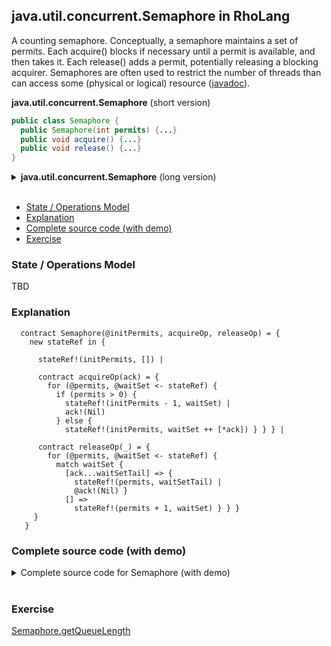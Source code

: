 ## java.util.concurrent.Semaphore in RhoLang

A counting semaphore. Conceptually, a semaphore maintains a set of permits. Each acquire() blocks if necessary until a permit is available, and then takes it. Each release() adds a permit, potentially releasing a blocking acquirer. Semaphores are often used to restrict the number of threads than can access some (physical or logical) resource ([javadoc](https://docs.oracle.com/javase/9/docs/api/java/util/concurrent/Semaphore.html)).

**java.util.concurrent.Semaphore** (short version)   
```java
public class Semaphore {
  public Semaphore(int permits) {...}  
  public void acquire() {...}  
  public void release() {...}
}
```

<details><summary><b>java.util.concurrent.Semaphore</b> (long version)</summary><p>
  
```java
public class Semaphore {
  // Creates a Semaphore with the given number of permits.
  public Semaphore(int permits) {...}
  
  // Acquires a permit from this semaphore, blocking until one is available.
  public void acquire() {...}
  
  // Acquires the given number of permits from this semaphore, blocking until all are available.
  public void acquire(int permits) {...}
  
  // Acquires a permit from this semaphore, only if one is available at the time of invocation.
  public boolean tryAcquire() {...}
  
  // Acquires and returns all permits that are immediately available, 
  // or if negative permits are available, releases them.
  public int drainPermits() {...}  
  
  // Releases a permit, returning it to the semaphore.
  public void release() {...}
  
  // Releases the given number of permits, returning them to the semaphore.
  public void release(int permits)
  
  // Returns the current number of permits available in this semaphore.
  public int availablePermits() {...}
  
  // Returns an estimate of the number of threads waiting to acquire.
  public final int getQueueLength() {...}  
}
```
</p></details><br/>

- [State / Operations Model](#state--operations-model)
- [Explanation](#explanation)
- [Complete source code (with demo)](#complete-source-code-with-demo)
- [Exercise](#exercise)

### State / Operations Model
TBD

### Explanation

```
  contract Semaphore(@initPermits, acquireOp, releaseOp) = {
    new stateRef in {
    
      stateRef!(initPermits, []) |    
      
      contract acquireOp(ack) = {
        for (@permits, @waitSet <- stateRef) { 
          if (permits > 0) {
            stateRef!(initPermits - 1, waitSet) |
            ack!(Nil)            
          } else {
            stateRef!(initPermits, waitSet ++ [*ack]) } } } |

      contract releaseOp(_) = {
        for (@permits, @waitSet <- stateRef) {
          match waitSet {
            [ack...waitSetTail] => { 
              stateRef!(permits, waitSetTail) |
              @ack!(Nil) }
            [] => 
              stateRef!(permits + 1, waitSet) } } } 
     } 
   } 
```

### Complete source code (with demo)

<details><summary>Complete source code for Semaphore (with demo)</summary><p>
  
```
new Semaphore in {
  contract Semaphore(@initPermits, acquireOp, acquireNOp, releaseOp) = {
    new stateRef in {
    
      stateRef!(initPermits, []) |    
      
      contract acquireOp(ack) = {
        for (@permits, @waitSet <- stateRef) { 
          if (permits > 0) {
            stateRef!(initPermits - 1, waitSet) |
            ack!(Nil)            
          } else {
            stateRef!(initPermits, waitSet ++ [*ack])
          }
        }
      } |

      contract releaseOp(_) = {
        for (@permits, @waitSet <- stateRef) {
          match waitSet {
            [ack...waitSetTail] => { 
              stateRef!(permits, waitSetTail) |
              @ack!(Nil) }
            [] => 
              stateRef!(permits + 1, waitSet)
          }
        }
      }    
    }
   } |
   
   new acquire, acquireN, release in {
     Semaphore!(3, *acquire, *acquireN, *release) |
          
     new ack0, ack1, ack in {
       acquire!(*ack0) | acquire!(*ack1) | for (_ <- ack0; _ <- ack1) {
         stdoutAck!("#0: I acquired 2 permits!", *ack) | for (_ <- ack) {
           stdoutAck!("#0: I have 2 out of 3 permits!", *ack) | for (_ <- ack) {
             release!(Nil) | release!(Nil)
           }         
         }                  
       }
     } |
     
     new ack0, ack1, ack in {
       acquire!(*ack0) | acquire!(*ack1) | for (_ <- ack0; _ <- ack1) {
         stdoutAck!("#1: I acquired 2 permits!", *ack) | for (_ <- ack) {
           stdoutAck!("#1: I have 2 out of 3 permits!", *ack) | for (_ <- ack) {
             release!(Nil) | release!(Nil)
           }         
         }                  
       }
     }      
   }
}
```
</p></details><br/>

### Exercise
[Semaphore.getQueueLength](https://docs.oracle.com/javase/9/docs/api/java/util/concurrent/Semaphore.html#getQueueLength--)
